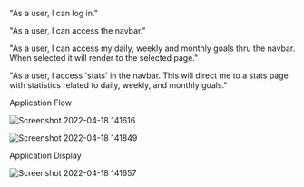 "As a user, I can log in."

"As a user, I can access the navbar."

"As a user, I can access my daily, weekly and monthly goals thru the navbar. When selected it will render to the selected page."

"As a user, I access 'stats' in the navbar. This will direct me to a stats page with statistics related to daily, weekly, and monthly goals."

Application Flow

![Screenshot 2022-04-18 141616](https://user-images.githubusercontent.com/98357863/163880494-653f18f5-02c5-43c4-b600-715cb4380765.jpg)


![Screenshot 2022-04-18 141849](https://user-images.githubusercontent.com/98357863/163880514-060d790a-8cce-4764-9db0-ab4c2238d3fe.jpg)


Application Display

![Screenshot 2022-04-18 141657](https://user-images.githubusercontent.com/98357863/163880544-77942694-0ea4-4aa1-b48d-6cc28aad3a71.jpg)
